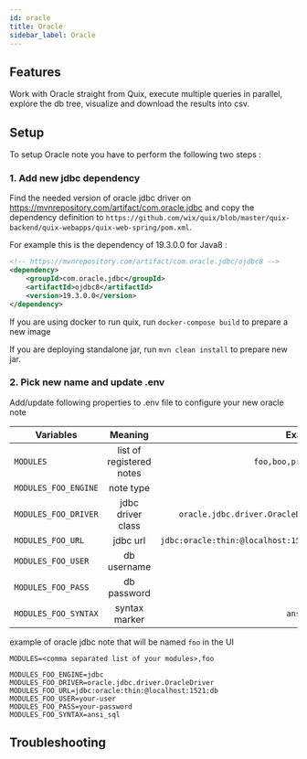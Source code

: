 ```yaml
---
id: oracle
title: Oracle
sidebar_label: Oracle
---
```


## Features
Work with Oracle straight from Quix, execute multiple queries in parallel, explore the db tree, visualize and download the results into csv.

## Setup
To setup Oracle note you have to perform the following two steps :

### 1. Add new jdbc dependency
Find the needed version of oracle jdbc driver on https://mvnrepository.com/artifact/com.oracle.jdbc and copy the dependency definition to `https://github.com/wix/quix/blob/master/quix-backend/quix-webapps/quix-web-spring/pom.xml`.

For example this is the dependency of 19.3.0.0 for Java8 : 
```xml
<!-- https://mvnrepository.com/artifact/com.oracle.jdbc/ojdbc8 -->
<dependency>
    <groupId>com.oracle.jdbc</groupId>
    <artifactId>ojdbc8</artifactId>
    <version>19.3.0.0</version>
</dependency>

```

If you are using docker to run quix, run `docker-compose build` to prepare a new image

If you are deploying standalone jar, run `mvn clean install` to prepare new jar. 


### 2. Pick new name and update .env

Add/update following properties to .env file to configure your new oracle note    

| Variables        | Meaning           | Example  |
| ------------- |:-------------:| -----:|
| `MODULES`      | list of registered notes | `foo,boo,prod,qa` |
| `MODULES_FOO_ENGINE`      | note type | `jdbc` |
| `MODULES_FOO_DRIVER` | jdbc driver class      |   `oracle.jdbc.driver.OracleDriver` |
| `MODULES_FOO_URL` | jdbc url      |   `jdbc:oracle:thin:@localhost:1521:db` |
| `MODULES_FOO_USER` | db username      |   `user` |
| `MODULES_FOO_PASS` | db password      |   `pass` |
| `MODULES_FOO_SYNTAX` | syntax marker      |   `ansi_sql` |


example of oracle jdbc note that will be named `foo` in the UI

```properties
MODULES=<comma separated list of your modules>,foo

MODULES_FOO_ENGINE=jdbc
MODULES_FOO_DRIVER=oracle.jdbc.driver.OracleDriver
MODULES_FOO_URL=jdbc:oracle:thin:@localhost:1521:db
MODULES_FOO_USER=your-user
MODULES_FOO_PASS=your-password
MODULES_FOO_SYNTAX=ansi_sql
```

## Troubleshooting